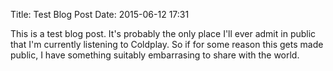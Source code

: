 Title: Test Blog Post
Date: 2015-06-12 17:31

This is a test blog post. It's probably the only place I'll ever admit in public that I'm currently listening to Coldplay. So if for some reason this gets made public, I have something suitably embarrasing to share with the world.